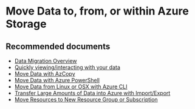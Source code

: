 <properties
	pageTitle="Move Data to, from, or within Azure Storage"
	description="Move Data to, from, or within Azure Storage"
	service="microsoft.classicstorage"
	resource="storageaccounts"
	authors="passaree"
	displayOrder="3"
	selfHelpType="resource"
	supportTopicIds=""
	resourceTags=""
	productPesIds=""
	cloudEnvironments="MoonCake"
/>

# Move Data to, from, or within Azure Storage

## **Recommended documents**

* [Data Migration Overview](https://docs.azure.cn/storage/common/storage-moving-data/)<br>
* [Quickly viewing/interacting with your data](https://docs.azure.cn/storage/common/storage-explorers?toc=%2fstorage%2ffiles%2ftoc.json/)<br>
* [Move Data with AzCopy](https://docs.azure.cn/storage/common/storage-use-azcopy/)<br>
* [Move Data with Azure PowerShell](https://docs.azure.cn/storage/common/storage-powershell-guide-full/)<br>
* [Move Data from Linux or OSX with Azure CLI](https://docs.azure.cn/storage/common/storage-use-azcopy/)<br>
* [Transfer Large Amounts of Data into Azure with Import/Export](https://docs.azure.cn/storage/common/storage-import-export-service/)<br>
* [Move Resources to New Resource Group or Subscription](https://docs.azure.cn/azure-resource-manager/resource-group-move-resources/)
